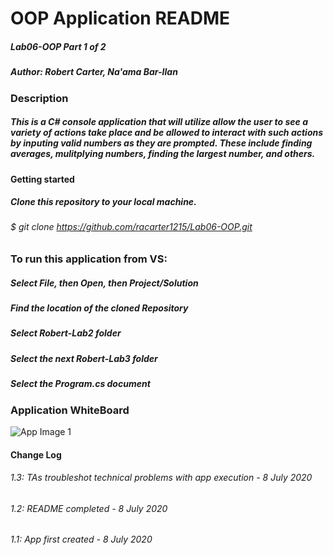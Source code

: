 # OOP Application README
##### Lab06-OOP Part 1 of 2
##### Author: Robert Carter, Na'ama Bar-Ilan

### Description

##### This is a C# console application that will utilize allow the user to see a variety of actions take place and be allowed to interact with such actions by inputing valid numbers as they are prompted. These include finding averages, mulitplying numbers, finding the largest number, and others.

#### Getting started

##### Clone this repository to your local machine.
###### $ git clone https://github.com/racarter1215/Lab06-OOP.git

### To run this application from VS:

##### Select File, then Open, then Project/Solution
##### Find the location of the cloned Repository
##### Select Robert-Lab2 folder
##### Select the next Robert-Lab3 folder
##### Select the Program.cs document

### Application WhiteBoard
![App Image 1](../assets/whiteboard.png)


#### Change Log
###### 1.3: TAs troubleshot technical problems with app execution - 8 July 2020
###### 1.2: README completed - 8 July 2020
###### 1.1: App first created - 8 July 2020

